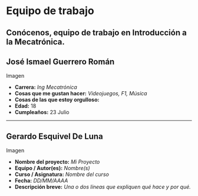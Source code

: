 # Equipo de trabajo

Conócenos, equipo de trabajo en Introducción a la Mecatrónica.
---

## José Ismael Guerrero Román
Imagen 
- **Carrera:** _Ing Mecatrónica_
- **Cosas que me gustan hacer:** _Videojuegos, F1, Música_
- **Cosas de las que estoy orgulloso:**
- **Edad:** 18
- **Cumpleaños:** 23 Julio
---
## Gerardo Esquivel De Luna
Imagen
- **Nombre del proyecto:** _Mi Proyecto_  
- **Equipo / Autor(es):** _Nombre(s)_  
- **Curso / Asignatura:** _Nombre del curso_  
- **Fecha:** _DD/MM/AAAA_  
- **Descripción breve:** _Una o dos líneas que expliquen qué hace y por qué._


